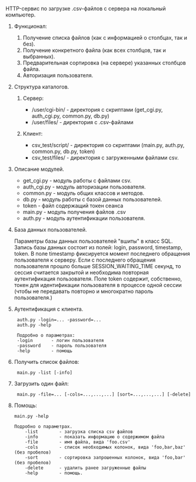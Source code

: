 HTTP-сервис по загрузке .csv-файлов с сервера на локальный компьютер.

1. Функционал:
    1. Получение списка файлов (как с информацией о столбцах, так и без).
    2. Получение конкретного файла (как всех столбцов, так и выбранных).
    3. Предварительная сортировка (на сервере) указанных столбцов файла.
    4. Авторизация пользователя.

2. Структура каталогов.
    1. Сервер:
        - /user/cgi-bin/ - директория с скриптами (get_cgi.py, auth_cgi.py, common.py, db.py)
        - /user/files/ - директория с .csv-файлами

    2. Клиент:
        - csv_test/script/ - директория со скриптами (main.py, auth.py, common.py, db.py, token)
        - csv_test/files/ - директория с загруженными файлами csv.

3. Описание модулей.
    - get_cgi.py - модуль работы с файлами csv.
    - auth_cgi.py - модуль авторизации пользователя.
    - common.py - модуль общих классов и методов.
    - db.py - модуль работы с базой данных пользователей.
    - token - файл содержащий токен сеанса
    - main.py - модуль получения файлов .csv
    - auth.py - модуль аутентификации пользователя.

4. База данных пользователей.

    Параметры базы данных пользователей "вшиты" в класс SQL.
    Запись базы данных состоит из полей: login, password, timestamp, token.
    В поле timestamp фиксируется момент последнего обращения пользователя к серверу.
    Если с последнего обращения пользователя прошло больше SESSION_WAITING_TIME секунд, то сессия считается закрытой 
    и необходима повторная аутентификация пользователя.
    Поле token содержит, собственно, токен для идентификации пользователя в процессе одной сессии 
    (чтобы не передавать повторно и многократно пароль пользователя.)

5. Аутентификация с клиента.
   ```
    auth.py -login=... -password=...
    auth.py -help
   ```
   ```
    Подробно о параметрах:
    -login       - логин пользователя
    -password    - пароль пользователя
    -help        - помощь
   ```
6. Получить список файлов:
   ```
    main.py -list [-info]
   ```
7. Загрузить один файл:
   ```
    main.py -file=... [-cols=...,...,...] [sort=...,...,...] [-delete]
   ```
8. Помощь:
   ```
   main.py -help
   ```
    ```
    Подробно о параметрах.
        -list        - загрузка списка csv файлов
        -info        - показать информацию о содержимом файла
        -file        - имя файла, вида 'foo.csv'
        -cols        - список необходимых колонок, вида 'foo,bar,baz' (без пробелов)
        -sort        - сортировка запрошенных колонок, вида 'foo,bar' (без пробелов)
        -delete      - удалить ранее загруженные файлы
        -help        - помощь.
    ```
